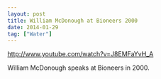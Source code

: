 ```yaml
---
layout: post
title: William McDonough at Bioneers 2000
date: 2014-01-29
tag: ["Water"]
---
```


http://www.youtube.com/watch?v=J8EMFaYvH_A  

William McDonough speaks at Bioneers in 2000.